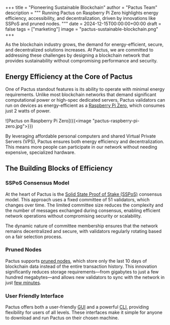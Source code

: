 +++
title = "Pioneering Sustainable Blockchain"
author = "Pactus Team"
description = """
Running Pactus on Raspberry Pi Zero highlights energy efficiency, accessibility, and decentralization,
driven by innovations like SSPoS and pruned nodes.
"""
date = 2024-12-15T00:00:00+00:00
draft = false
tags = ["marketing"]
image = "pactus-sustainable-blockchain.png"
+++

As the blockchain industry grows, the demand for energy-efficient, secure, and decentralized solutions increases.
At Pactus, we are committed to addressing these challenges by designing a blockchain network that
provides sustainability without compromising performance and security.

## Energy Efficiency at the Core of Pactus

One of Pactus standout features is its ability to operate with minimal energy requirements.
Unlike most blockchain networks that demand significant computational power or high-spec dedicated servers,
Pactus validators can run on devices as energy-efficient as a
[Raspberry Pi Zero](https://www.raspberrypi.com/products/raspberry-pi-zero/), which consumes just 2 watts of power.

![Pactus on Raspberry Pi Zero]({{<image "pactus-raspberry-pi-zero.jpg">}})

By leveraging affordable personal computers and shared Virtual Private Servers (VPS),
Pactus ensures both energy efficiency and decentralization.
This means more people can participate in our network without needing expensive, specialized hardware.

## The Building Blocks of Efficiency

### SSPoS Consensus Model

At the heart of Pactus is the
[Solid State Proof of Stake (SSPoS)](https://docs.pactus.org/protocol/consensus/proof-of-stake/) consensus model.
This approach uses a fixed committee of 51 validators, which changes over time.
The limited committee size reduces the complexity and the number of messages exchanged during consensus,
enabling efficient network operations without compromising security or scalability.

The dynamic nature of committee membership ensures that the network remains decentralized and secure,
with validators regularly rotating based on a fair selection process.

### Pruned Nodes

Pactus supports [pruned nodes](https://docs.pactus.org/tutorials/pruned-nodes/),
which store only the last 10 days of blockchain data instead of the entire transaction history.
This innovation significantly reduces storage requirements—from gigabytes to just a few hundred megabytes—and
allows new validators to sync with the network in just [few minutes](https://snapshot.pactus.org/).

### User Friendly Interface

Pactus offers both a user-friendly [GUI](https://pactus.org/download/#gui) and
a powerful [CLI](https://pactus.org/download/#cli), providing flexibility for users of all levels.
These interfaces make it simple for anyone to download and run Pactus on their chosen machine.
